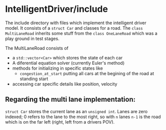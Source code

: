 # IntelligentDriver/include

The include directory with files which implement the intelligent driver model. It consists of a
`struct Car` and classes for a road. The `class MultiLaneRoad` inherits some stuff from the 
`class OneLaneRoad` which was a play ground in test stages.

The MultiLaneRoad consists of 
 - a `std::vector<Car>` which stores the state of each car
 - A diferential equation solver (currently Euler's method)
 - methods for initializing in specific states like
   - `congestion_at_start` putting all cars at the begining of the road at standing start
 - accessing car specific details like position, velocity

## Regarding the multi lane implementation:
`struct Car` stores the current lane as an `unsigned int`. Lanes are zero indexed; 0 refers to the lane to the most 
right, so with `n` lanes `n-1` is the road which is on the far left (right, left from a drivers POV).